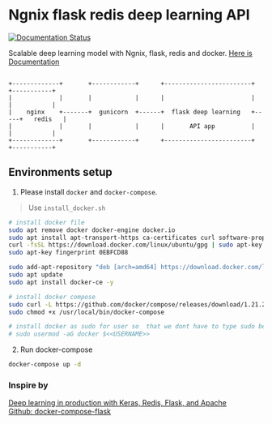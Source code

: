 # Ngnix flask redis deep learning API
[![Documentation Status](https://readthedocs.org/projects/ngnix-flask-redis-deep-learning-api/badge/?version=latest)](https://ngnix-flask-redis-deep-learning-api.readthedocs.io/en/latest/?badge=latest)

Scalable deep learning model with Ngnix, flask, redis and docker. [Here is Documentation](https://ngnix-flask-redis-deep-learning-api.readthedocs.io/en/latest/)

```

+-------------+       +------------+      +------------------------+     +-----------+
|             |       |            |      |                        |     |           |
|    nginx    +-------+  gunicorn  +------+  flask deep learning   +-----+   redis   |
|             |       |            |      |       API app          |     |           |
+-------------+       +------------+      +------------------------+     +-----------+

```

## Environments setup

1. Please install `docker` and `docker-compose`.  
> Use ``install_docker.sh``

```sh
# install docker file
sudo apt remove docker docker-engine docker.io
sudo apt install apt-transport-https ca-certificates curl software-properties-common -y
curl -fsSL https://download.docker.com/linux/ubuntu/gpg | sudo apt-key add -
sudo apt-key fingerprint 0EBFCD88

sudo add-apt-repository "deb [arch=amd64] https://download.docker.com/linux/ubuntu $(lsb_release -cs) stable"
sudo apt update
sudo apt install docker-ce -y

# install docker compose
sudo curl -L https://github.com/docker/compose/releases/download/1.21.2/docker-compose-$(uname -s)-$(uname -m) -o /usr/local/bin/docker-compose
sudo chmod +x /usr/local/bin/docker-compose

# install docker as sudo for user so  that we dont have to type sudo before docker
# sudo usermod -aG docker $<<USERNAME>>
```

2. Run docker-compose

```sh
docker-compose up -d
```

### Inspire by 
[Deep learning in production with Keras, Redis, Flask, and Apache](https://www.pyimagesearch.com/2018/02/05/deep-learning-production-keras-redis-flask-apache/)  
[Github: docker-compose-flask](https://github.com/xiaopeng163/docker-compose-flask)
